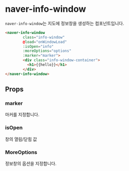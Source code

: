 # naver-info-window
`naver-info-window`는 지도에 정보창을 생성하는 컴포넌트입니다.
```html
<naver-info-window
        class="info-window"
        @load="onWindowLoad"
        :isOpen="info"
        :moreOptions="options"
        :marker="marker">
        <div class="info-window-container">
          <h1>{{hello}}</h1>
        </div>
</naver-info-window>
```
## Props
### marker
마커를 지정합니다.
### isOpen
창의 열림/닫힘 값
### MoreOptions
정보창의 옵션을 지정합니다.

